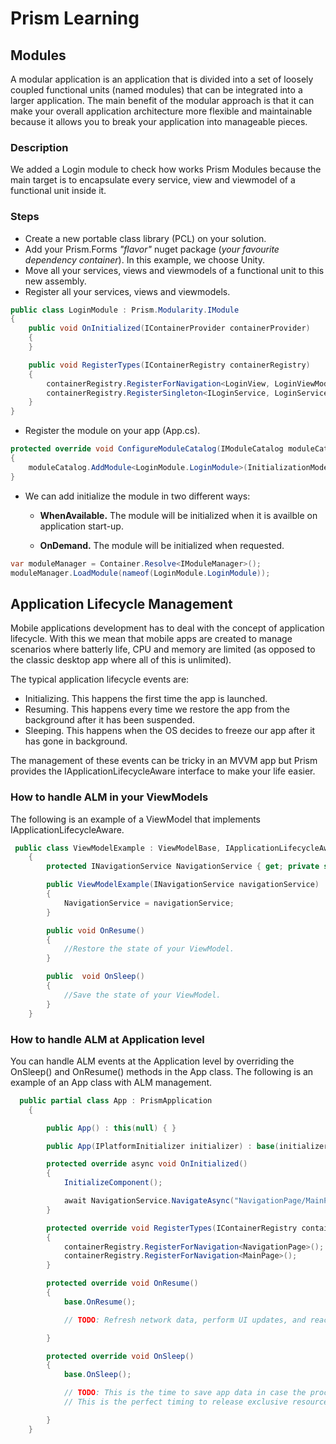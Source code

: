 # Prism Learning

## Modules

A modular application is an application that is divided into a set of loosely coupled functional units (named modules) that can be integrated into a larger application. The main benefit of the modular approach is that it can make your overall application architecture more flexible and maintainable because it allows you to break your application into manageable pieces.

### Description

We added a Login module to check how works Prism Modules because the main target is to encapsulate every service, view and viewmodel of a functional unit inside it.

### Steps

* Create a new portable class library (PCL) on your solution.
* Add your Prism.Forms *"flavor"* nuget package (*your favourite dependency container*). In this example, we choose Unity.
* Move all your services, views and viewmodels of a functional unit to this new assembly.
* Register all your services, views and viewmodels.

```csharp
public class LoginModule : Prism.Modularity.IModule
{
    public void OnInitialized(IContainerProvider containerProvider)
    {
    }

    public void RegisterTypes(IContainerRegistry containerRegistry)
    {
        containerRegistry.RegisterForNavigation<LoginView, LoginViewModel>();
        containerRegistry.RegisterSingleton<ILoginService, LoginService>();
    }
}
```

* Register the module on your app (App.cs).

```csharp
protected override void ConfigureModuleCatalog(IModuleCatalog moduleCatalog)
{
    moduleCatalog.AddModule<LoginModule.LoginModule>(InitializationMode.WhenAvailable);
}
```

* We can add initialize the module in two different ways:

  * **WhenAvailable.** The module will be initialized when it is availble on application start-up.

  * **OnDemand.** The module will be initialized when requested.

```csharp
var moduleManager = Container.Resolve<IModuleManager>();
moduleManager.LoadModule(nameof(LoginModule.LoginModule));
```

## Application Lifecycle Management

Mobile applications development has to deal with the concept of application lifecycle. With this we mean that mobile apps are created to manage scenarios where batterly life, CPU and memory are limited (as opposed to the classic desktop app where all of this is unlimited).

The typical application lifecycle events are:

* Initializing. This happens the first time the app is launched.
* Resuming. This happens every time we restore the app from the background after it has been suspended.
* Sleeping. This happens when the OS decides to freeze our app after it has gone in background.

The management of these events can be tricky in an MVVM app but Prism provides the IApplicationLifecycleAware interface to make your life easier.

### How to handle ALM in your ViewModels

The following is an example of a ViewModel that implements IApplicationLifecycleAware.

```csharp
 public class ViewModelExample : ViewModelBase, IApplicationLifecycleAware
    {
        protected INavigationService NavigationService { get; private set; }

        public ViewModelExample(INavigationService navigationService)
        {
            NavigationService = navigationService;
        }

        public void OnResume()
        {
            //Restore the state of your ViewModel.
        }

        public  void OnSleep()
        {
            //Save the state of your ViewModel.
        }
    }
```
### How to handle ALM at Application level

You can handle ALM events at the Application level by overriding the OnSleep() and OnResume() methods in the App class. The following is an example of an App class with ALM management.

```csharp
  public partial class App : PrismApplication
    {

        public App() : this(null) { }

        public App(IPlatformInitializer initializer) : base(initializer) { }

        protected override async void OnInitialized()
        {
            InitializeComponent();

            await NavigationService.NavigateAsync("NavigationPage/MainPage");
        }

        protected override void RegisterTypes(IContainerRegistry containerRegistry)
        {
            containerRegistry.RegisterForNavigation<NavigationPage>();
            containerRegistry.RegisterForNavigation<MainPage>();
        }

        protected override void OnResume()
        {
            base.OnResume();

            // TODO: Refresh network data, perform UI updates, and reacquire resources like cameras, I/O devices, etc.

        }

        protected override void OnSleep()
        {
            base.OnSleep();

            // TODO: This is the time to save app data in case the process is terminated.
            // This is the perfect timing to release exclusive resources (camera, I/O devices, etc...)

        }
    }
```
